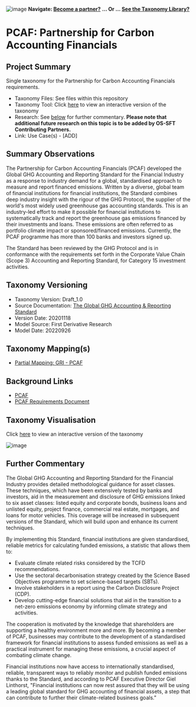 ![image](https://user-images.githubusercontent.com/112073913/188821900-0c411acf-fbdd-4163-adc9-3ba4e2be78df.png)
**Navigate: [Become a partner?](https://github.com/OS-SFT/06-COLLABORATORS-PARTNERS)**
**... Or ... [See the Taxonomy Library?](https://github.com/orgs/OS-SFT/projects/2)**

# PCAF: Partnership for Carbon Accounting Financials

## Project Summary

Single taxonomy for the Partnership for Carbon Accounting Financials requirements.
- Taxonomy Files: See files within this repository
- Taxonomy Tool: Click [here](https://os-sft.solidatus.com/viewer/share/iqPIEx6ZTWaK9wGXrNODVyU7fQDqIcxb) to view an interactive version of the taxonomy
- Research: See [below](https://github.com/OS-SFT/Taxonomy-Mappings-Library/tree/main/Single%20Taxonomies/PCAF#further-commentary) for further commentary. **Please note that additional future research on this topic is to be added by OS-SFT Contributing Partners.**
- Link: Use Case(s) - [ADD]

## Summary Observations

The Partnership for Carbon Accounting Financials (PCAF) developed the Global GHG Accounting and Reporting Standard for the Financial Industry as a response to industry demand for a global, standardised approach to measure and report financed emissions. Written by a diverse, global team of financial institutions for financial institutions, the Standard combines deep industry insight with the rigour of the GHG Protocol, the supplier of the world's most widely used greenhouse gas accounting standards. This is an industry-led effort to make it possible for financial institutions to systematically track and report the greenhouse gas emissions financed by their investments and loans. These emissions are often referred to as portfolio climate impact or sponsored/financed emissions. Currently, the PCAF programme has more than 100 banks and investors signed up.

The Standard has been reviewed by the GHG Protocol and is in conformance with the requirements set forth in the Corporate Value Chain (Scope 3) Accounting and Reporting Standard, for Category 15 investment activities.

## Taxonomy Versioning

- Taxonomy Version: Draft_1.0
- Source Documentation: [The Global GHG Accounting & Reporting Standard](https://carbonaccountingfinancials.com/files/downloads/PCAF-Global-GHG-Standard.pdf)
- Version Date: 20201118
- Model Source: First Derivative Research
- Model Date: 20220926

## Taxonomy Mapping(s)

- [Partial Mapping: GRI - PCAF](https://github.com/OS-SFT/Taxonomy-Mappings-Library/tree/main/Taxonomy%20Mappings%20-%20Double/GRI%20-%20PCAF)

## Background Links

- [PCAF](https://carbonaccountingfinancials.com/)
- [PCAF Requirements Document](https://carbonaccountingfinancials.com/files/downloads/PCAF-Global-GHG-Standard.pdf)

## Taxonomy Visualisation

Click [here](https://os-sft.solidatus.com/viewer/share/iqPIEx6ZTWaK9wGXrNODVyU7fQDqIcxb) to view an interactive version of the taxonomy

![image](https://github.com/OS-SFT/Taxonomy-Mappings-Library/assets/112079442/0ddb3f4f-51cd-44c5-bba1-351b2204a91e)

## Further Commentary

The Global GHG Accounting and Reporting Standard for the Financial Industry provides detailed methodological guidance for asset classes. These techniques, which have been extensively tested by banks and investors, aid in the measurement and disclosure of GHG emissions linked to six asset classes: listed equity and corporate bonds, business loans and unlisted equity, project finance, commercial real estate, mortgages, and loans for motor vehicles. This coverage will be increased in subsequent versions of the Standard, which will build upon and enhance its current techniques.

By implementing this Standard, financial institutions are given standardised, reliable metrics for calculating funded emissions, a statistic that allows them to:

* Evaluate climate related risks considered by the TCFD recommendations.
* Use the sectoral decarbonisation strategy created by the Science Based Objectives programme to set science-based targets (SBTs).
* Involve stakeholders in a report using the Carbon Disclosure Project (CDP).
* Develop cutting-edge financial solutions that aid in the transition to a net-zero emissions economy by informing climate strategy and activities.

The cooperation is motivated by the knowledge that shareholders are supporting a healthy environment more and more. By becoming a member of PCAF, businesses may contribute to the development of a standardised framework for financial institutions to assess funded emissions as well as a practical instrument for managing these emissions, a crucial aspect of combating climate change.

Financial institutions now have access to internationally standardised, reliable, transparent ways to reliably monitor and publish funded emissions thanks to the Standard, and according to PCAF Executive Director Giel Linthorst, "Financial institutions can now rest assured that they will be using a leading global standard for GHG accounting of financial assets, a step that can contribute to further their climate-related business goals."
